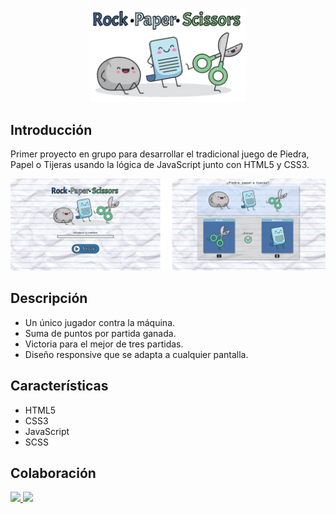 <p align="center">
  <img src="img/intro.png" width="250">
</p>

Introducción
-------------
Primer proyecto en grupo para desarrollar el tradicional juego de Piedra, Papel o Tijeras usando la lógica de JavaScript junto con HTML5 y CSS3. 


<p align="center">
  <img src="img/demo.png" width="800">
</p>

Descripción
-------------
* Un único jugador contra la máquina.
* Suma de puntos por partida ganada.
* Victoria para el mejor de tres partidas.
* Diseño responsive que se adapta a cualquier pantalla.

Características
-------------
* HTML5
* CSS3
* JavaScript
* SCSS

Colaboración
-------------
<a href="https://github.com/DvM94">
  <img src="https://avatars.githubusercontent.com/u/72202793?s=460&u=17b3334e929bd6c08948f2d029984d1991d67646&v=4?" width="50">
</a>
<a href="https://github.com/estelasanchez7">
  <img src="https://avatars.githubusercontent.com/u/72202950?s=460&v=4" width="50">
</a>
